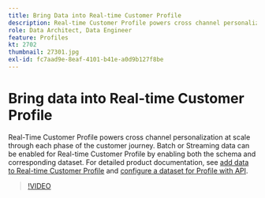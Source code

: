```yaml
---
title: Bring Data into Real-time Customer Profile
description: Real-time Customer Profile powers cross channel personalization at scale through each phase of the customer journey. Batch or Streaming data can be enabled for the Real-time Customer Profile by enabling both the schema and corresponding dataset.
role: Data Architect, Data Engineer
feature: Profiles
kt: 2702
thumbnail: 27301.jpg
exl-id: fc7aad9e-8eaf-4101-b41e-a0d9b127f8be
---
```

# Bring data into Real-time Customer Profile

Real-Time Customer Profile powers cross channel personalization at scale through each phase of the customer journey. Batch or Streaming data can be enabled for Real-time Customer Profile by enabling both the schema and corresponding dataset. For detailed product documentation, see [add data to Real-time Customer Profile](https://experienceleague.adobe.com/docs/experience-platform/profile/tutorials/add-profile-data.html) and [configure a dataset for Profile with API](https://experienceleague.adobe.com/docs/experience-platform/profile/tutorials/dataset-configuration.html).

>[!VIDEO](https://video.tv.adobe.com/v/27301?quality=12&learn=on)
